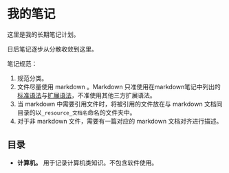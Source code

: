 # 我的笔记

这里是我的长期笔记计划。

日后笔记逐步从分散收敛到这里。

笔记规范：
1. 规范分类。
2. 文件尽量使用 markdown 。Markdown 只准使用在markdown笔记中列出的[标准语法](./计算机/语言/markdown/markdown标准语法.md)与[扩展语法](./计算机/语言/markdown/markdown扩展语法.md)，不准使用其他三方扩展语法。
3. 当 markdown 中需要引用文件时，将被引用的文件放在与 markdown 文档同目录的以`_resource_文档名`命名的文件夹中。
4. 对于非 markdown 文件，需要有一篇对应的 markdown 文档对齐进行描述。

## 目录
* **计算机。** 用于记录计算机类知识。不包含软件使用。

